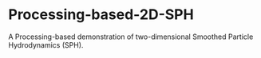 # Processing-based-2D-SPH
A Processing-based demonstration of two-dimensional Smoothed Particle Hydrodynamics (SPH).
